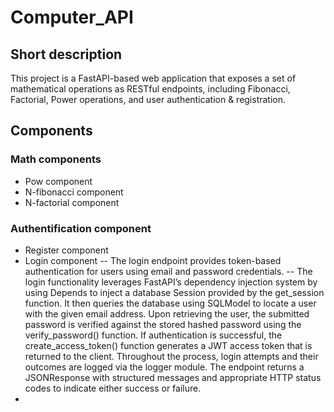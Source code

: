 # Computer_API

## Short description

This project is a FastAPI-based web application that exposes a set of mathematical operations as RESTful endpoints, including Fibonacci, Factorial, Power operations, and user authentication & registration.

## Components

### Math components
 - Pow component
 - N-fibonacci component
 - N-factorial component
### Authentification component
- Register component
- Login component
-- The login endpoint provides token-based authentication for users using email and password credentials. 
-- The login functionality leverages FastAPI’s dependency injection system by using Depends to inject a database Session provided by the get_session function. It then queries the database using SQLModel to locate a user with the given email address. Upon retrieving the user, the submitted password is verified against the stored hashed password using the verify_password() function. If authentication is successful, the create_access_token() function generates a JWT access token that is returned to the client. Throughout the process, login attempts and their outcomes are logged via the logger module. The endpoint returns a JSONResponse with structured messages and appropriate HTTP status codes to indicate either success or failure.
- 
